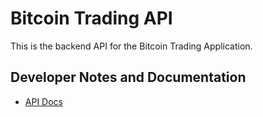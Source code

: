 # Bitcoin Trading API

This is the backend API for the Bitcoin Trading Application.

## Developer Notes and Documentation

- [API Docs](http://localhost:8000/docs/#)
